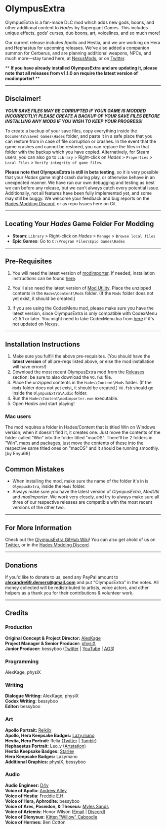 # OlympusExtra

OlympusExtra is a fan-made DLC mod which adds new gods, boons, and other additional content to *Hades* by Supergiant Games. This includes unique effects, gods' curses, duo boons, art, voicelines, and so much more!

Our current release includes Apollo and Hestia, and we are working on Hera and Hephastus for upcoming releases. We've also added a companion summon for Cerberus, and are planning additional weapons, NPCs, and much more—stay tuned here, at [NexusMods](https://www.nexusmods.com/hades/mods/123), or on [Twitter](https://twitter.com/OlympusExtra).

** **If you have already installed OlympusExtra and are updating it, please note that all releases from v1.1.0 on require the latest version of modimporter!** **


-----------------------------
## Disclaimer!

_**YOUR SAVE FILES MAY BE CORRUPTED IF YOUR GAME IS MODDED INCORRECTLY! PLEASE CREATE A BACKUP OF YOUR SAVE FILES BEFORE INSTALLING ANY MODS IF YOU WISH TO KEEP YOUR PROGRESS!**_

To create a backup of your save files, copy everything inside the `Documents\Saved Games\Hades` folder, and paste it in a safe place that you can restore from in case of file corruption or crashes. In the event that the game crashes and cannot be restored, you can replace the files in that folder with the backup which you have copied. Alternatively, for Steam users, you can also go to `Library` > Right-click on *Hades* > `Properties` > `Local Files` > `Verify integrity of game files`.

**Please note that OlympusExtra is still in beta testing**, so it is very possible that your *Hades* game might crash during play, or otherwise behave in an unexpected manner. We have run our own debugging and testing as best we can before any release, but we can't always catch every potential issue. Additionally, not all features have been fully implemented yet, and some may still be buggy. We welcome your feedback and bug reports on the [Hades Modding Discord](https://discord.gg/D8S4hjABaM), or as repo Issues here on Git.


-----------------------------
## Locating Your *Hades* Game Folder For Modding
- **Steam**: `Library` > Right-click on *Hades* > `Manage` > `Browse local files` 
- **Epic Games**: Go to `C:\Program Files\Epic Games\Hades`

-----------------------------
## Pre-Requisites 
1. You will need the latest version of [modimporter](https://github.com/SGG-Modding/sgg-mod-modimporter/releases/). If needed, installation instructions can be found [here](https://www.nexusmods.com/hades/mods/26). 

2. You'll also need the latest version of [Mod Utility](https://github.com/SGG-Modding/sgg-mod-modutil/releases/). Place the unzipped contents in the `Hades\Content\Mods` folder. (If the `Mods` folder does not yet exist, it should be created.)

3. If you are using the CodexMenu mod, please make sure you have the latest version, since OlympusExtra is only compatible with CodexMenu v2.5.1 or later. You might need to take CodexMenu.lua from [here](https://github.com/PonyWarrior/HadesModRepo/tree/master/CodexMenu) if it's not updated on [Nexus](https://www.nexusmods.com/hades/mods/15).
   

-----------------------------
## Installation Instructions
1. Make sure you fulfill the above pre-requisites. (You should have the **latest version** of all pre-reqs listed above, or else the mod installation will have errors!)
2. Download the most recent OlympusExtra mod from the [Releases](https://github.com/AlexKage69/OlympusExtra/releases) section; be sure to also download the `VO.fsb` file.
3. Place the unzipped contents in the `Hades\Content\Mods` folder. (If the `Mods` folder does not yet exist, it should be created.) `VO.fsb` should go inside the `OlympusExtra\Audio` folder.
4. Run the `Hades\Content\modimporter.exe` executable.
5. Open *Hades* and start playing!

### Mac users
The mod requires a folder in Hades/Content that is titled Win on Windows version; when it doesn't find it, it creates one. Just move the contents of the folder called "Win" into the folder titled "macOS". There'll be 2 folders in "Win", maps and packages, just move the contents of these into the respective same titled ones on "macOS" and it should be running smoothly. [by Enyu69]

## Common Mistakes
- When installing the mod, make sure the name of the folder it's in is `OlympusExtra`, inside the `Mods` folder.
- Always make sure you have the latest version of *OlympusExtra*, *ModUtil* and *modimporter*. We work very closely, and try to always make sure all three of our respective releases are compatible with the most recent versions of the other two.

-----------------------------
## For More Information
Check out the [OlympusExtra GitHub Wiki](https://github.com/AlexKage69/OlympusExtra/wiki)! You can also get ahold of us on [Twitter](https://twitter.com/OlympusExtra), or in the [Hades Modding Discord](https://discord.gg/D8S4hjABaM).

-----------------------------
## Donations
If you'd like to donate to us, send any PayPal amount to **alexandre69.demers@gmail.com** and put "OlympusExtra" in the notes. All money collected will be redistributed to artists, voice actors, and other helpers as a thank you for their contributions & volunteer work.


-----------------------------
## Credits

### Production
**Original Concept & Project Director:** [AlexKage](https://github.com/AlexKage69)\
**Project Manager & Senior Producer:** [physiX](https://github.com/phypoh)\
**Junior Producer:** bessyboo ([Twitter](https://twitter.com/bessyboo) | [YouTube](https://www.youtube.com/channel/UClDXaCDTTlP_rL_wT8Dnamg) | [AO3](https://archiveofourown.org/users/bessyboo))

### Programming
AlexKage, physiX

### Writing
**Dialogue Writing:** AlexKage, physiX\
**Codex Writing:** bessyboo\
**Editor:** bessyboo

### Art
**Apollo Portrait:** [Reikiix](https://twitter.com/Reikiix)\
**Apollo, Hera Keepsake Badges:** [Lazy.mano](https://www.reddit.com/user/Lazymanohelp)\
**Hestia, Hera Portrait:** Relia ([Twitter](https://twitter.com/shazari) | [Tumblr](https://artcrystals.tumblr.com/))\
**Hephaestus Portrait:** Leo_v ([Artstation](https://www.artstation.com/leo_v))\
**Hestia Keepsake Badges:** [Starley](https://twitter.com/princestarley/)\
**Hera Keepsake Badges:** Lazymano\
**Additional Graphics:** physiX, bessyboo

### Audio
**Audio Engineer:** [D4v](https://github.com/GGD4V)\
**Voice of Apollo:** [Andrew Alley](https://twitter.com/VoicesOfAlley)\
**Voice of Hestia:** [Freddie E.H](https://freddievo.wixsite.com/start)\
**Voice of Hera, Aphrodite:** bessyboo\
**Voice of Ares, Poseidon, & Theseus:** [Myles Sands](https://twitter.com/dazmighty)\
**Voice of Artemis:** Honor Wilson ([Email](mailto:honorwilsonva@gmail.com) | [Discord](https://discordapp.com/users/491064800927809538))\
**Voice of Dionysus:** [Kitten "Willow" Caboodle](https://discordapp.com/users/339173832659304448)\
**Voice of Hermes:** Ben Cotton
